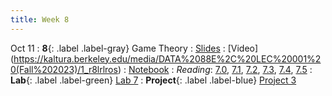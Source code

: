 ```yaml
---
title: Week 8
---
```


Oct 11
: **8**{: .label .label-gray} Game Theory
: [Slides](https://docs.google.com/presentation/d/1mxQwfqi6q-J6S8dXSi_Bj2HRAijNknDzzW_mBHZZ61I/edit?usp=sharing)
: [Video] (https://kaltura.berkeley.edu/media/DATA%2088E%2C%20LEC%20001%20(Fall%202023)/1_r8lrlros)
: [Notebook](https://datahub.berkeley.edu/hub/user-redirect/git-pull?repo=https%3A%2F%2Fgithub.com%2Fdata-88e%2Ffa23-materials&urlpath=retro%2Ftree%2Ffa23-materials%2Flec%2Flec08%2Flec08-prisoners-dilemma.ipynb&branch=main)
: *Reading*: [7.0](https://data-88e.github.io/textbook/content/07-game-theory/index.html), [7.1](https://data-88e.github.io/textbook/content/07-game-theory/expected-utility.html#), [7.2](https://data-88e.github.io/textbook/content/07-game-theory/equilibria-oligopolies.html), [7.3](https://data-88e.github.io/textbook/content/07-game-theory/cournot.html), [7.4](https://data-88e.github.io/textbook/content/07-game-theory/bertrand.html), [7.5](https://data-88e.github.io/textbook/content/07-game-theory/python-classes.html)
: **Lab**{: .label .label-green} [Lab 7](https://datahub.berkeley.edu/hub/user-redirect/git-pull?repo=https%3A%2F%2Fgithub.com%2Fdata-88e%2Ffa23-materials&urlpath=retro%2Ftree%2Ffa23-materials%2Flab%2Flab07%2Flab07.ipynb&branch=main)
: **Project**{: .label .label-blue} [Project 3](https://datahub.berkeley.edu/hub/user-redirect/git-pull?repo=https%3A%2F%2Fgithub.com%2Fdata-88e%2Ffa23-materials&urlpath=retro%2Ftree%2Ffa23-materials%2Fproj%2Fproj03%2Fproj03.ipynb&branch=main)
